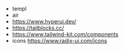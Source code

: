 - templ
- air
- https://www.hyperui.dev/
- https://tailblocks.cc/
- https://www.tailwind-kit.com/components
- icons https://www.radix-ui.com/icons